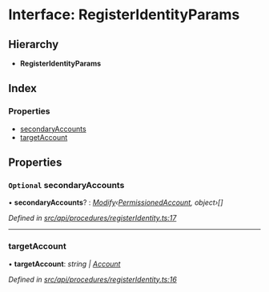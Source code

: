 # Interface: RegisterIdentityParams

## Hierarchy

* **RegisterIdentityParams**

## Index

### Properties

* [secondaryAccounts](registeridentityparams.md#optional-secondaryaccounts)
* [targetAccount](registeridentityparams.md#targetaccount)

## Properties

### `Optional` secondaryAccounts

• **secondaryAccounts**? : *[Modify](../globals.md#modify)‹[PermissionedAccount](permissionedaccount.md), object›[]*

*Defined in [src/api/procedures/registerIdentity.ts:17](https://github.com/PolymathNetwork/polymesh-sdk/blob/38ee8078/src/api/procedures/registerIdentity.ts#L17)*

___

###  targetAccount

• **targetAccount**: *string | [Account](../classes/account.md)*

*Defined in [src/api/procedures/registerIdentity.ts:16](https://github.com/PolymathNetwork/polymesh-sdk/blob/38ee8078/src/api/procedures/registerIdentity.ts#L16)*
